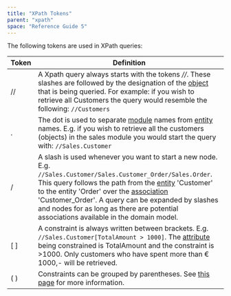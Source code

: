 ```yaml
---
title: "XPath Tokens"
parent: "xpath"
space: "Reference Guide 5"
---
```



The following tokens are used in XPath queries:

Token | Definition
----- | ----
//    | A Xpath query always starts with the tokens _//_. These slashes are followed by the designation of the [object](/refguide5/entities) that is being queried. For example: if you wish to retrieve all Customers the query would resemble the following: `//Customers`
.     | The dot is used to separate [module](/refguide5/modules) names from [entity](/refguide5/entities) names. E.g. if you wish to retrieve all the customers (objects) in the sales module you would start the query with: `//Sales.Customer`
/     | A slash is used whenever you want to start a new node. E.g. `//Sales.Customer/Sales.Customer_Order/Sales.Order`. This query follows the path from the [entity](/refguide5/entities) 'Customer' to the entity 'Order' over the [association](/refguide5/associations) 'Customer_Order'. A query can be expanded by slashes and nodes for as long as there are potential associations available in the domain model.
[ ]   | A constraint is always written between brackets. E.g. `//Sales.Customer[TotalAmount > 1000]`. The [attribute](/refguide5/attributes) being constrained is TotalAmount and the constraint is >1000\. Only customers who have spent more than € 1000,- will be retrieved.
( )   | Constraints can be grouped by parentheses. See [this page](/refguide5/xpath-constraints) for more information.
